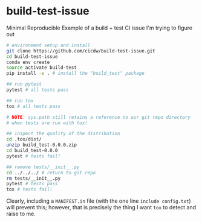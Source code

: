 # build-test-issue
Minimal Reproducible Example of a build + test CI issue I'm trying to figure out

```bash
# environment setup and install
git clone https://github.com/cicdw/build-test-issue.git
cd build-test-issue
conda env create
source activate build-test
pip install -e . # install the "build_test" package

## run pytest
pytest # all tests pass

## run tox
tox # all tests pass

# NOTE: sys.path still retains a reference to our git repo directory
# when tests are run with tox!

## inspect the quality of the distribution
cd .tox/dist/
unzip build_test-0.0.0.zip
cd build_test-0.0.0
pytest # tests fail!

## remove tests/__init__.py
cd ../../../ # return to git repo
rm tests/__init__.py
pytest # tests pass
tox # tests fail!
```

Clearly, including a `MANIFEST.in` file (with the one line `include config.txt`) will prevent this; however, that is precisely the thing I want `tox` to detect and raise to me.
